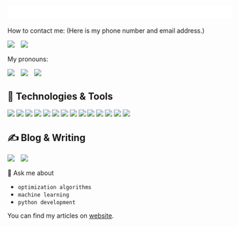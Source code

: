 <div align="center">
    <img src="./images/about.gif">
</div>

How to contact me: (Here is my phone number and email address.)

![](https://img.shields.io/badge/%F0%9F%93%9E-18207129058-grey)&emsp;![](https://img.shields.io/badge/%E2%9C%89-1439313331%40qq.com-grey) 

My pronouns: 

![](https://img.shields.io/badge/%F0%9F%99%8B%E2%80%8D-creativity-critical)&emsp;![](https://img.shields.io/badge/%F0%9F%92%A1-self--driven-critical)&emsp;![](https://img.shields.io/badge/%E2%9C%A8-positive-critical)

## 🔧 Technologies & Tools

![](https://img.shields.io/badge/Code-Python-informational?style=flat&logo=python&logoColor=white&color=2bbc8a)
![](https://img.shields.io/badge/Community-PyPi-informational?style=flat&logo=pypi&logoColor=white&color=2bbc8a)
![](https://img.shields.io/badge/Tool-Anaconda-informational?style=flat&logo=anaconda&logoColor=white&color=2bbc8a)
![](https://img.shields.io/badge/Framework-PyTorch-informational?style=flat&logo=pytorch&logoColor=white&color=2bbc8a)
![](https://img.shields.io/badge/IDE-Visual_Studio-informational?style=flat&logo=visual-studio&logoColor=white&color=2bbc8a)
![](https://img.shields.io/badge/Editor-Jupyter-informational?style=flat&logo=jupyter&logoColor=white&color=2bbc8a)
![](https://img.shields.io/badge/Code-Java-informational?style=flat&logo=java&logoColor=white&color=2bbc8a)
![](https://img.shields.io/badge/IDE-Eclipse-informational?style=flat&logo=eclipse&logoColor=white&color=2bbc8a)
![](https://img.shields.io/badge/Code-MySQL-informational?style=flat&logo=mysql&logoColor=white&color=2bbc8a)
![](https://img.shields.io/badge/Code-C-informational?style=flat&logo=c&logoColor=white&color=2bbc8a)
![](https://img.shields.io/badge/IDE-CLion-informational?style=flat&logo=clion&leogoColor=white&color=2bbc8a)
![](https://img.shields.io/badge/Tool-Git-informational?style=flat&logo=git&logoColor=white&color=2bbc8a)
![](https://img.shields.io/badge/Editor-Sublime_Text-informational?style=flat&logo=sublime-text&logoColor=white&color=2bbc8a)
![](https://img.shields.io/badge/Code-Rust-informational?style=flat&logo=rust&logoColor=white&color=2bbc8a)

## &#x270d; Blog & Writing

![](https://img.shields.io/badge/CSDN-%EF%BC%9E200%20followers-informational)&emsp;![](https://img.shields.io/badge/Pageviews-%EF%BC%9E10w-informational)

💬 Ask me about

- `optimization algorithms`
- `machine learning`
- `python development`

You can find my articles on [website](https://blog.csdn.net/linjing_zyq).